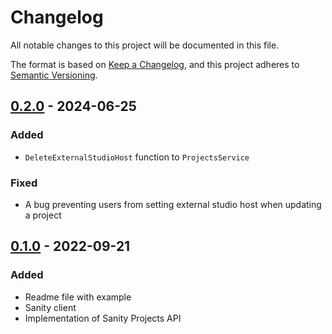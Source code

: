 # Changelog

All notable changes to this project will be documented in this file.

The format is based on [Keep a Changelog](https://keepachangelog.com/en/1.0.0/),
and this project adheres to
[Semantic Versioning](https://semver.org/spec/v2.0.0.html).

## [0.2.0] - 2024-06-25

### Added

- `DeleteExternalStudioHost` function to `ProjectsService`

### Fixed

- A bug preventing users from setting external studio host when updating a
  project

## [0.1.0] - 2022-09-21

### Added

- Readme file with example
- Sanity client
- Implementation of Sanity Projects API

[0.2.0]: https://github.com/tessellator/go-sanity/compare/v0.1.0...v0.2.0
[0.1.0]: https://github.com/tessellator/go-sanity/releases/tag/v0.1.0
